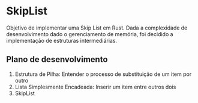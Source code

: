 # SkipList
Objetivo de implementar uma Skip List em Rust. Dada a complexidade de desenvolvimento dado o gerenciamento de memória, foi decidido a implementação de estruturas intermediárias.

## Plano de desenvolvimento
1. Estrutura de Pilha: Entender o processo de substituição de um item por outro
1. Lista Simplesmente Encadeada: Inserir um item entre outros dois
1. SkipList

